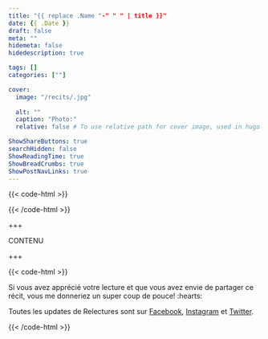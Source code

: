 ```yaml
---
title: "{{ replace .Name "-" " " | title }}"
date: {{ .Date }}
draft: false
meta: ""
hidemeta: false
hidedescription: true

tags: []
categories: [""]

cover:
  image: "/recits/.jpg"
  
  alt: ""
  caption: "Photo:"
  relative: false # To use relative path for cover image, used in hugo Page-bundles

ShowShareButtons: true
searchHidden: false
ShowReadingTime: true
ShowBreadCrumbs: true
ShowPostNavLinks: true
---
```

{{< code-html >}} 
<div class="contexte">
<p></p>
</div>
{{< /code-html >}}

+++

CONTENU

+++

{{< code-html >}} 
<div class="contexte">
<p></p>
<p>Si vous avez apprécié votre lecture et que vous avez envie de partager ce récit, vous me donneriez un super coup de pouce! :hearts:</p>

<p>Toutes les updates de Relectures sont sur <a href=”https://www.facebook.com/relectures.ca”>Facebook</a>, <a href=”https://www.instagram.com/relectures/”>Instagram</a> et <a href=”https://twitter.com/relectures_”>Twitter</a>.</p>
</div>
{{< /code-html >}}